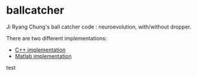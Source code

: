 # ballcatcher

Ji Ryang Chung's ball catcher code : neuroevolution, with/without dropper.

There are two different implementations:

* [C++ implementation](src-cc)
* [Matlab implementation](src-matlab)

test
